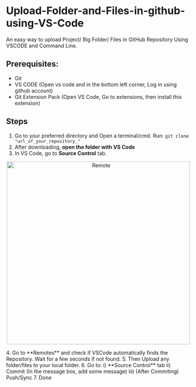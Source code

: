 # Upload-Folder-and-Files-in-github-using-VS-Code
An easy way to upload Project/ Big Folder/ Files in GitHub Repository Using VSCODE and Command Line.

## Prerequisites:
* Git
* VS CODE (Open vs code and in the bottom left corner, Log in using github account)
* Git Extension Pack (Open VS Code, Go to extensions, then install this extension)



## Steps
1. Go to your preferred directory and Open a terminal/cmd. Run:
```git clone "url_of_your_repository_"```
2. After downloading, **open the folder with VS Code**
3. In VS Code, go to **Source Control** tab.
<p align="center">
  <img src="https://github.com/Risvy/Easy-Way-to-Upload-Folders-in-github-using-VS-Code/blob/main/Capture.PNG" width="500" title="Remote">
</p>
4. Go to **Remotes** and check if VSCode automatically finds the Repository. Wait for a few seconds if not found.
5. Then Upload any folder/files to your local folder.
6. Go to:
  i) **Source Control** tab 
  ii) Commit (In the message box, add some message)
  iii) (After Commiting) Push/Sync
7. Done

